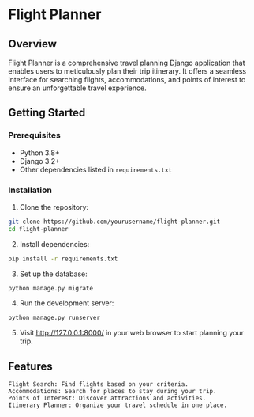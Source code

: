 # Flight Planner

## Overview

Flight Planner is a comprehensive travel planning Django application that enables users to meticulously plan their trip itinerary. It offers a seamless interface for searching flights, accommodations, and points of interest to ensure an unforgettable travel experience.

## Getting Started

### Prerequisites

- Python 3.8+
- Django 3.2+
- Other dependencies listed in `requirements.txt`

### Installation

1. Clone the repository:

```bash
git clone https://github.com/yourusername/flight-planner.git
cd flight-planner
```

2. Install dependencies:
    
```bash
pip install -r requirements.txt
```

3. Set up the database:
   
```bash
python manage.py migrate
```

4. Run the development server:
   
```bash
python manage.py runserver
```

5. Visit http://127.0.0.1:8000/ in your web browser to start planning your trip.


## Features

    Flight Search: Find flights based on your criteria.
    Accommodations: Search for places to stay during your trip.
    Points of Interest: Discover attractions and activities.
    Itinerary Planner: Organize your travel schedule in one place.
